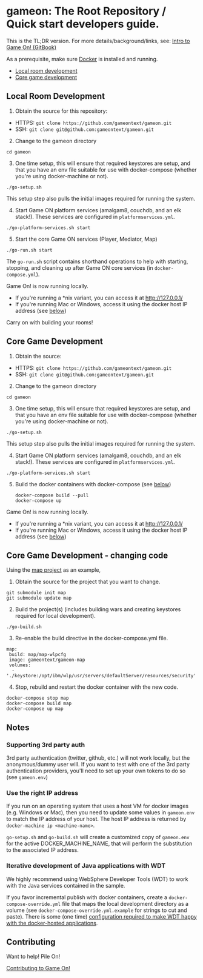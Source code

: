 # gameon: The Root Repository / Quick start developers guide.

This is the TL;DR version. For more details/background/links, see: [Intro to Game On! (GitBook)](https://gameontext.gitbooks.io/gameon-gitbook/content/)

As a prerequisite, make sure [Docker](https://docs.docker.com/engine/installation/) is installed and running.

* [Local room development](#local-room-development)
* [Core game development](#core-game-development)

## Local Room Development

1. Obtain the source for this repository:
  * HTTPS: `git clone https://github.com/gameontext/gameon.git`
  * SSH: `git clone git@github.com:gameontext/gameon.git`

2. Change to the gameon directory
  ```
  cd gameon
  ```

3. One time setup, this will ensure that required keystores are setup, and that you have an
  env file suitable for use with docker-compose (whether you're using docker-machine or not).
  ```
  ./go-setup.sh
  ```
  This setup step also pulls the initial images required for running the system.

4. Start Game ON platform services (amalgam8, couchdb, and an elk stack!).
  These services are configured in `platformservices.yml`.
  ```
  ./go-platform-services.sh start
  ```

5. Start the core Game ON services (Player, Mediator, Map)
  ```
  ./go-run.sh start
  ```
  The `go-run.sh` script contains shorthand operations to help with starting,
  stopping, and cleaning up after Game ON core services (in `docker-compose.yml`).

Game On! is now running locally.
* If you're running a \*nix variant, you can access it at http://127.0.0.1/
* If you're running Mac or Windows, access it using the docker host IP address (see [below](#notes))

Carry on with building your rooms!

## Core Game Development

1. Obtain the source:
  * HTTPS: `git clone https://github.com/gameontext/gameon.git`
  * SSH: `git clone git@github.com:gameontext/gameon.git`

2. Change to the gameon directory
  ```
  cd gameon
  ```

3. One time setup, this will ensure that required keystores are setup, and that you have an
  env file suitable for use with docker-compose (whether you're using docker-machine or not).
  ```
  ./go-setup.sh
  ```
  This setup step also pulls the initial images required for running the system.

4. Start Game ON platform services (amalgam8, couchdb, and an elk stack!).
  These services are configured in `platformservices.yml`.
  ```
  ./go-platform-services.sh start
  ```

5. Build the docker containers with docker-compose (see [below](#notes))
   ```
   docker-compose build --pull
   docker-compose up
   ```

Game On! is now running locally.
* If you're running a \*nix variant, you can access it at http://127.0.0.1/
* If you're running Mac or Windows, access it using the docker host IP address (see [below](#notes))

## Core Game Development - changing code

Using the [map project](https://github.com/gameontext/gameon-map) as an example,

1. Obtain the source for the project that you want to change.
  ```
  git submodule init map
  git submodule update map
  ```

2. Build the project(s) (includes building wars and creating keystores
   required for local development).
  ```
  ./go-build.sh
  ```

3. Re-enable the build directive in the docker-compose.yml file.
  ```
  map:
   build: map/map-wlpcfg
   image: gameontext/gameon-map
   volumes:
    - './keystore:/opt/ibm/wlp/usr/servers/defaultServer/resources/security'
  ```

4. Stop, rebuild and restart the docker container with the new code.
  ```
  docker-compose stop map
  docker-compose build map
  docker-compose up map
  ```

## Notes

### Supporting 3rd party auth

3rd party authentication (twitter, github, etc.) will not work locally, but the anonymous/dummy user will. If you want to test with one of the 3rd party authentication providers, you'll need to set up your own tokens to do so (see `gameon.env`)

### Use the right IP address

If you run on an operating system that uses a host VM for docker images (e.g. Windows or Mac), then you need to update some values in `gameon.env` to match the IP address of your host. The host IP address is returned by `docker-machine ip <machine-name>`.

`go-setup.sh` and `go-build.sh` will create a customized copy of `gameon.env` for the active DOCKER_MACHINE_NAME, that will perform the substitution to the associated IP address.

### Iterative development of Java applications with WDT
We highly recommend using WebSphere Developer Tools (WDT) to work with the Java services contained in the sample.

If you favor incremental publish with docker containers, create a `docker-compose-override.yml` file that maps the local development directory
as a volume (see `docker-compose-override.yml.example` for strings to cut and
paste). There is some (one time) [configuration required to make WDT happy with the docker-hosted applications](https://gameontext.gitbooks.io/gameon-gitbook/content/getting-started/eclipse_and_wdt.html).

## Contributing

Want to help! Pile On!

[Contributing to Game On!](https://github.com/gameontext/gameon/blob/master/CONTRIBUTING.md)
